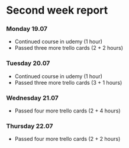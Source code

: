 # Second week report

### Monday 19.07

- Continued course in udemy (1 hour)
- Passed three more trello cards (2 + 2 hours)

### Tuesday 20.07

- Continued course in udemy (1 hour)
- Passed three more trello cards (3 + 1 hours)

### Wednesday 21.07

- Passed four more trello cards (2 + 4 hours)

### Thursday 22.07

- Passed four more trello cards (2 + 2 hours)